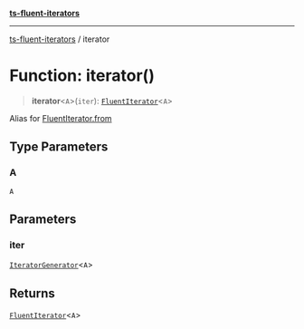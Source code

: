 [**ts-fluent-iterators**](../README.md)

---

[ts-fluent-iterators](../README.md) / iterator

# Function: iterator()

> **iterator**\<`A`\>(`iter`): [`FluentIterator`](../classes/FluentIterator.md)\<`A`\>

Alias for [FluentIterator.from](../classes/FluentIterator.md#from)

## Type Parameters

### A

`A`

## Parameters

### iter

[`IteratorGenerator`](../type-aliases/IteratorGenerator.md)\<`A`\>

## Returns

[`FluentIterator`](../classes/FluentIterator.md)\<`A`\>
